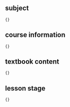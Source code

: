 ## subject

```
{}
```

## course information

```
{}
```


## textbook content 

```
{}
```
## lesson stage

```
{}
```
